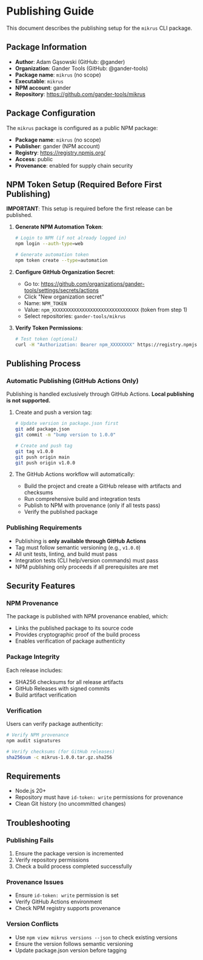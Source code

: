 # Publishing Guide

This document describes the publishing setup for the `mikrus` CLI package.

## Package Information

- **Author**: Adam Gąsowski (GitHub: @gander)
- **Organization**: Gander Tools (GitHub: @gander-tools)
- **Package name**: `mikrus` (no scope)
- **Executable**: `mikrus`
- **NPM account**: gander
- **Repository**: https://github.com/gander-tools/mikrus

## Package Configuration

The `mikrus` package is configured as a public NPM package:

- **Package name**: `mikrus` (no scope)
- **Publisher**: gander (NPM account)
- **Registry**: https://registry.npmjs.org/
- **Access**: public
- **Provenance**: enabled for supply chain security

## NPM Token Setup (Required Before First Publishing)

**IMPORTANT**: This setup is required before the first release can be published.

1. **Generate NPM Automation Token**:
   ```bash
   # Login to NPM (if not already logged in)
   npm login --auth-type=web
   
   # Generate automation token
   npm token create --type=automation
   ```

2. **Configure GitHub Organization Secret**:
   - Go to: https://github.com/organizations/gander-tools/settings/secrets/actions
   - Click "New organization secret"
   - Name: `NPM_TOKEN`
   - Value: `npm_XXXXXXXXXXXXXXXXXXXXXXXXXXXXXXXX` (token from step 1)
   - Select repositories: `gander-tools/mikrus`

3. **Verify Token Permissions**:
   ```bash
   # Test token (optional)
   curl -H "Authorization: Bearer npm_XXXXXXXX" https://registry.npmjs.org/-/whoami
   ```

## Publishing Process

### Automatic Publishing (GitHub Actions Only)

Publishing is handled exclusively through GitHub Actions. **Local publishing is not supported.**

1. Create and push a version tag:
   ```bash
   # Update version in package.json first
   git add package.json
   git commit -m "bump version to 1.0.0"
   
   # Create and push tag
   git tag v1.0.0
   git push origin main
   git push origin v1.0.0
   ```

2. The GitHub Actions workflow will automatically:
   - Build the project and create a GitHub release with artifacts and checksums
   - Run comprehensive build and integration tests
   - Publish to NPM with provenance (only if all tests pass)
   - Verify the published package

### Publishing Requirements

- Publishing is **only available through GitHub Actions**
- Tag must follow semantic versioning (e.g., `v1.0.0`)
- All unit tests, linting, and build must pass
- Integration tests (CLI help/version commands) must pass
- NPM publishing only proceeds if all prerequisites are met

## Security Features

### NPM Provenance

The package is published with NPM provenance enabled, which:
- Links the published package to its source code
- Provides cryptographic proof of the build process
- Enables verification of package authenticity

### Package Integrity

Each release includes:
- SHA256 checksums for all release artifacts
- GitHub Releases with signed commits
- Build artifact verification

### Verification

Users can verify package authenticity:

```bash
# Verify NPM provenance
npm audit signatures

# Verify checksums (for GitHub releases)
sha256sum -c mikrus-1.0.0.tar.gz.sha256
```

## Requirements

- Node.js 20+
- Repository must have `id-token: write` permissions for provenance
- Clean Git history (no uncommitted changes)

## Troubleshooting

### Publishing Fails

1. Ensure the package version is incremented
2. Verify repository permissions
3. Check a build process completed successfully

### Provenance Issues

- Ensure `id-token: write` permission is set
- Verify GitHub Actions environment
- Check NPM registry supports provenance

### Version Conflicts

- Use `npm view mikrus versions --json` to check existing versions
- Ensure the version follows semantic versioning
- Update package.json version before tagging

